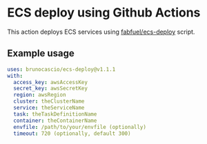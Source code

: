 # ECS deploy using Github Actions

This action deploys ECS services using [fabfuel/ecs-deploy](https://github.com/fabfuel/ecs-deploy) script.

## Example usage

```yml
uses: brunocascio/ecs-deploy@v1.1.1
with:
  access_key: awsAccessKey
  secret_key: awsSecretKey
  region: awsRegion
  cluster: theClusterName
  service: theServiceName
  task: theTaskDefinitionName
  container: theContainerName
  envfile: /path/to/your/envfile (optionally)
  timeout: 720 (optionally, default 300)
```
